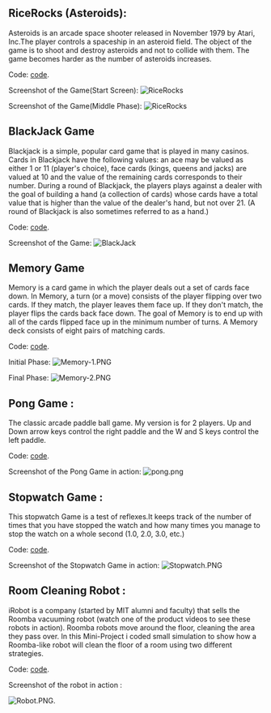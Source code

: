 ## RiceRocks (Asteroids):
Asteroids is an arcade space shooter released in November 1979 by Atari, Inc.The player controls a spaceship in an asteroid field. The object of the game is to shoot and destroy asteroids and not to collide with them. The game becomes harder as the number of asteroids increases.

Code: [code](http://www.codeskulptor.org/#user40_u8JY81uxo8_7.py).

Screenshot of the Game(Start Screen):
![RiceRocks](https://raw.githubusercontent.com/chaitanya6761/Python-Mini-Projects/master/screenshots/Ricerocks-1.PNG)

Screenshot of the Game(Middle Phase): 
![RiceRocks](https://raw.githubusercontent.com/chaitanya6761/Python-Mini-Projects/master/screenshots/Ricerocks-2.png)

## BlackJack Game
Blackjack is a simple, popular card game that is played in many casinos. Cards in Blackjack have the following values: an ace may be valued as either 1 or 11 (player's choice), face cards (kings, queens and jacks) are valued at 10 and the value of the remaining cards corresponds to their number. During a round of Blackjack, the players plays against a dealer with the goal of building a hand (a collection of cards) whose cards have a total value that is higher than the value of the dealer's hand, but not over 21.  (A round of Blackjack is also sometimes referred to as a hand.)

Code: [code](http://www.codeskulptor.org/#user40_VCTO8mDaRGFhptd_0.py).

Screenshot of the Game:
![BlackJack](https://raw.githubusercontent.com/chaitanya6761/Python-Mini-Projects/master/screenshots/Blackjack.PNG)

## Memory Game
Memory is a card game in which the player deals out a set of cards face down. In Memory, a turn (or a move) consists of the player flipping over two cards. If they match, the player leaves them face up. If they don't match, the player flips the cards back face down. The goal of Memory is to end up with all of the cards flipped face up in the minimum number of turns.  A Memory deck consists of eight pairs of matching cards.

Code: [code](http://www.codeskulptor.org/#user40_Xr1Ak2FH0Q2JZay.py).

Initial Phase:
![Memory-1.PNG](https://raw.githubusercontent.com/chaitanya6761/Python-Mini-Projects/master/screenshots/Memory-1.PNG)

Final Phase:
![Memory-2.PNG](https://raw.githubusercontent.com/chaitanya6761/Python-Mini-Projects/master/screenshots/Memory-2.PNG)

## Pong Game :
The classic arcade paddle ball game. My version is for 2 players. Up and Down arrow keys control the right paddle and the W and S keys control the left paddle. 

Code: [code](http://www.codeskulptor.org/#user40_5cMzCDW4aFbcbqs_6.py). 

Screenshot of the Pong Game in action:
![pong.png](https://raw.githubusercontent.com/chaitanya6761/Python-Mini-Projects/master/screenshots/Pong.PNG)

## Stopwatch Game :
This stopwatch Game is  a test of reflexes.It keeps track of the number of times that you have stopped the watch and how many times you manage to stop the watch on a whole second (1.0, 2.0, 3.0, etc.)

Code: [code](http://www.codeskulptor.org/#user40_mrp098MiTF_4.py).

Screenshot of the Stopwatch Game in action:
![Stopwatch.PNG](https://raw.githubusercontent.com/chaitanya6761/Python-Mini-Projects/master/screenshots/Stopwatch.PNG)

## Room Cleaning Robot :
iRobot is a company (started by MIT alumni and faculty) that sells the Roomba vacuuming robot (watch one of the product videos to see these robots in action). Roomba robots move around the floor, cleaning the area they pass over. In this Mini-Project  i coded small  simulation to show how a Roomba-like robot will clean the floor of a room using two different strategies.

Code: [code](https://github.com/chaitanya6761/Python-Mini-Projects/tree/master/RoomCleaningRobot).

Screenshot of the robot in action :


![Robot.PNG](https://raw.githubusercontent.com/chaitanya6761/Python-Mini-Projects/master/screenshots/Robot.PNG).

